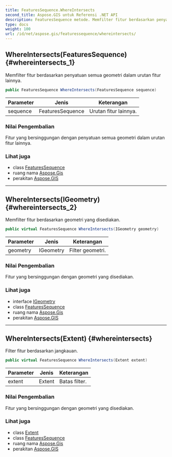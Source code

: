 ```yaml
---
title: FeaturesSequence.WhereIntersects
second_title: Aspose.GIS untuk Referensi .NET API
description: FeaturesSequence metode. Memfilter fitur berdasarkan penyatuan semua geometri dalam urutan fitur lainnya.
type: docs
weight: 100
url: /id/net/aspose.gis/featuressequence/whereintersects/
---
```

## WhereIntersects(FeaturesSequence) {#whereintersects_1}

Memfilter fitur berdasarkan penyatuan semua geometri dalam urutan fitur lainnya.

```csharp
public FeaturesSequence WhereIntersects(FeaturesSequence sequence)
```

| Parameter | Jenis | Keterangan |
| --- | --- | --- |
| sequence | FeaturesSequence | Urutan fitur lainnya. |

### Nilai Pengembalian

Fitur yang bersinggungan dengan penyatuan semua geometri dalam urutan fitur lainnya.

### Lihat juga

* class [FeaturesSequence](../)
* ruang nama [Aspose.Gis](../../featuressequence/)
* perakitan [Aspose.GIS](../../../)

---

## WhereIntersects(IGeometry) {#whereintersects_2}

Memfilter fitur berdasarkan geometri yang disediakan.

```csharp
public virtual FeaturesSequence WhereIntersects(IGeometry geometry)
```

| Parameter | Jenis | Keterangan |
| --- | --- | --- |
| geometry | IGeometry | Filter geometri. |

### Nilai Pengembalian

Fitur yang bersinggungan dengan geometri yang disediakan.

### Lihat juga

* interface [IGeometry](../../../aspose.gis.geometries/igeometry/)
* class [FeaturesSequence](../)
* ruang nama [Aspose.Gis](../../featuressequence/)
* perakitan [Aspose.GIS](../../../)

---

## WhereIntersects(Extent) {#whereintersects}

Filter fitur berdasarkan jangkauan.

```csharp
public virtual FeaturesSequence WhereIntersects(Extent extent)
```

| Parameter | Jenis | Keterangan |
| --- | --- | --- |
| extent | Extent | Batas filter. |

### Nilai Pengembalian

Fitur yang bersinggungan dengan geometri yang disediakan.

### Lihat juga

* class [Extent](../../extent/)
* class [FeaturesSequence](../)
* ruang nama [Aspose.Gis](../../featuressequence/)
* perakitan [Aspose.GIS](../../../)


